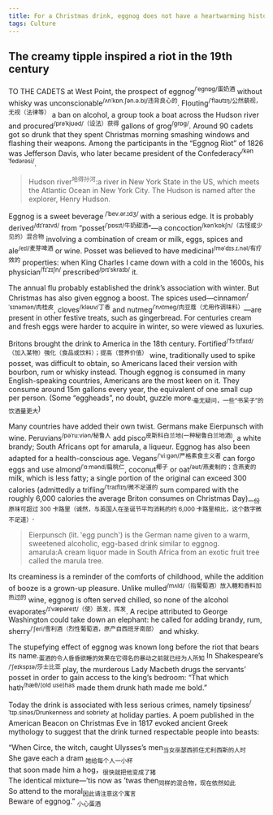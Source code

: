 ```yaml
---
title: For a Christmas drink, eggnog does not have a heartwarming history  
tags: Culture
---
```

## The creamy tipple inspired a riot in the 19th century

TO THE CADETS at West Point, the prospect of eggnog<sup>/ˈeɡnɒɡ/蛋奶酒</sup> without whisky was unconscionable<sup>/ʌnˈkɒn.ʃən.ə.bl̩/违背良心的</sup>. Flouting<sup>/ˈflaʊtɪŋ/公然藐视，无视（法律等）</sup> a ban on alcohol, a group took a boat across the Hudson river and procured<sup>/prəˈkjʊəd/（设法）获得</sup> gallons of grog<sup>/ɡrɒɡ/</sup>. Around 90 cadets got so drunk that they spent Christmas morning smashing windows and flashing their weapons. Among the participants in the “Eggnog Riot” of 1826 was Jefferson Davis, who later became president of the Confederacy<sup>/kənˈfedərəsi/</sup>.
>Hudson river<sup>哈得孙河</sup>:a river in New York State in the US, which meets the Atlantic Ocean in New York City. The Hudson is named after the explorer, Henry Hudson.

Eggnog is a sweet beverage<sup> /ˈbev.ər.ɪdʒ/ </sup> with a serious edge. It is probably derived<sup>/dɪˈraɪvd/</sup> from “posset<sup>/ˈpɒsɪt/牛奶甜酒</sup>”—a concoction<sup>/kənˈkɒkʃn/（古怪或少见的）混合物</sup> involving a combination of cream or milk, eggs, spices and ale<sup>/eɪl/麦芽啤酒</sup> or wine. Posset was believed to have medicinal<sup>/məˈdɪs.ɪ.nəl/有疗效的</sup> properties: when King Charles I came down with a cold in the 1600s, his physician<sup>/fɪˈzɪʃn/</sup> prescribed<sup>/prɪˈskraɪb/</sup> it.

The annual flu probably established the drink’s association with winter. But Christmas has also given eggnog a boost. The spices used—cinnamon<sup>/ˈsɪnəmən/肉桂皮</sup>, cloves<sup>/kləʊv/丁香</sup> and nutmeg<sup>/ˈnʌtmeɡ/肉豆蔻（尤用作调味料）</sup>—are present in other festive treats, such as gingerbread. For centuries cream and fresh eggs were harder to acquire in winter, so were viewed as luxuries.

Britons brought the drink to America in the 18th century. Fortified<sup>/ˈfɔːtɪfaɪd/（加入某物）强化（食品或饮料）；提高（营养价值）</sup> wine, traditionally used to spike posset, was difficult to obtain, so Americans laced their version with bourbon, rum or whisky instead. Though eggnog is consumed in many English-speaking countries, Americans are the most keen on it. They consume around 15m gallons every year, the equivalent of one small cup per person. (Some “eggheads”, no doubt, guzzle more.<sub>毫无疑问，一些“书呆子”的饮酒量更大</sub>)

Many countries have added their own twist. Germans make Eierpunsch with wine. Peruvians<sup>/pəˈruːviən/秘鲁人</sup> add pisco<sup>皮斯科白兰地(一种秘鲁白兰地酒)</sup>, a white brandy; South Africans opt for amarula, a liqueur. Eggnog has also been adapted for a health-conscious age. Vegans<sup>/ˈviːɡən/严格素食主义者</sup> can forgo eggs and use almond<sup>/ˈɑːmənd/扁桃仁</sup>, coconut<sup>椰子</sup> or oat<sup>/əʊt/燕麦制的；含燕麦的</sup> milk, which is less fatty; a single portion of the original can exceed 300 calories (admittedly a trifling<sup>/ˈtraɪflɪŋ/微不足道的</sup> sum compared with the roughly 6,000 calories the average Briton consumes on Christmas Day)<sub>一份原味可超过 300 卡路里（诚然，与英国人在圣诞节平均消耗的约 6,000 卡路里相比，这个数字微不足道）</sub>.
>Eierpunsch (lit. 'egg punch') is the German name given to a warm, sweetened alcoholic, egg-based drink similar to eggnog.<br>
>amarula:A cream liquor made in South Africa from an exotic fruit tree called the marula tree.<br>

Its creaminess is a reminder of the comforts of childhood, while the addition of booze is a grown-up pleasure. Unlike mulled<sup>/mʌld/（指葡萄酒）放入糖和香料加热过的</sup> wine, eggnog is often served chilled, so none of the alcohol evaporates<sup>/ɪˈvæpəreɪt/（使）蒸发，挥发</sup>. A recipe attributed to George Washington could take down an elephant: he called for adding brandy, rum, sherry<sup>/ˈʃeri/雪利酒（烈性葡萄酒，原产自西班牙南部）</sup> and whisky.

The stupefying effect of eggnog was known long before the riot that bears its name.<sub>蛋酒的令人昏昏欲睡的效果在它得名的暴动之前就已经为人所知</sub> In Shakespeare’s<sup> /ˈʃeɪkspɪə/莎士比亚</sup> play, the murderous Lady Macbeth drugs the servants’ posset in order to gain access to the king’s bedroom: “That which hath<sup>/hæθ/(old use)has</sup> made them drunk hath made me bold.”

Today the drink is associated with less serious crimes, namely tipsiness<sup>/ˈtɪp.sinəs/Drunkenness and sobriety</sup> at holiday parties. A poem published in the American Beacon on Christmas Eve in 1817 evoked ancient Greek mythology to suggest that the drink turned respectable people into beasts: <br>

“When Circe, the witch, caught Ulysses’s men<sub>当女巫瑟西抓住尤利西斯的人时</sub> <br>
She gave each a dram <sub>她给每个人一小杯</sub> <br>
that soon made him a hog，<sub>很快就把他变成了猪</sub> <br>
The identical mixture—’tis now as ’twas then<sub>同样的混合物，现在依然如此</sub> <br>
So attend to the moral<sub>因此请注意这个寓言</sub>  <br>
Beware of eggnog.” <sub>小心蛋酒</sub> <br>